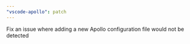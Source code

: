 ```yaml
---
"vscode-apollo": patch
---
```


Fix an issue where adding a new Apollo configuration file would not be detected
